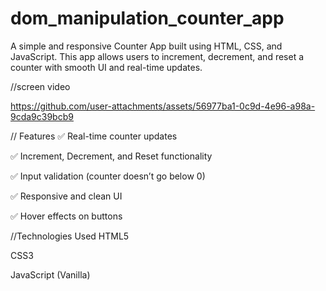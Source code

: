 # dom_manipulation_counter_app
A simple and responsive Counter App built using HTML, CSS, and JavaScript. This app allows users to increment, decrement, and reset a counter with smooth UI and real-time updates.

//screen video

https://github.com/user-attachments/assets/56977ba1-0c9d-4e96-a98a-9cda9c39bcb9


// Features
✅ Real-time counter updates

✅ Increment, Decrement, and Reset functionality

✅ Input validation (counter doesn’t go below 0)

✅ Responsive and clean UI

✅ Hover effects on buttons

//Technologies Used
HTML5

CSS3

JavaScript (Vanilla)
